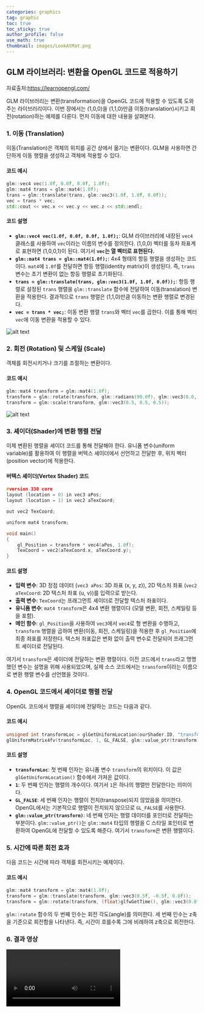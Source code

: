 ```yaml
---
categories: graphics
tag: graphic
toc: true
toc_sticky: true
author_profile: false
use_math: true 
thumbnail: images/LookAtMat.png
---
```


## GLM 라이브러리: 변환을 OpenGL 코드로 적용하기

  
자료출처:https://learnopengl.com/


GLM 라이브러리는 변환(transformation)을 OpenGL 코드에 적용할 수 있도록 도와주는 라이브러리이다. 이번 장에서는 (1,0,0)을 (1,1,0)만큼 이동(translation)시키고 회전(rotation)하는 예제를 다룬다. 먼저 이동에 대한 내용을 살펴본다.

### 1. 이동 (Translation) 

이동(Translation)은 객체의 위치를 공간 상에서 옮기는 변환이다. GLM을 사용하면 간단하게 이동 행렬을 생성하고 객체에 적용할 수 있다.

#### 코드 예시 

```cpp
glm::vec4 vec(1.0f, 0.0f, 0.0f, 1.0f);
glm::mat4 trans = glm::mat4(1.0f);
trans = glm::translate(trans, glm::vec3(1.0f, 1.0f, 0.0f));
vec = trans * vec;
std::cout << vec.x << vec.y << vec.z << std::endl;
```

#### 코드 설명 

*   **`glm::vec4 vec(1.0f, 0.0f, 0.0f, 1.0f);`**: GLM 라이브러리에 내장된 `vec4` 클래스를 사용하여 `vec`이라는 이름의 변수를 정의한다. (1,0,0) 벡터를 동차 좌표계로 표현하면 (1,0,0,1)이 된다. 여기서 **`vec`는 열 벡터로 표현된다.**
*   **`glm::mat4 trans = glm::mat4(1.0f);`**: 4x4 형태의 항등 행렬을 생성하는 코드이다. `mat4`에 `1.0f`를 전달하면 항등 행렬(identity matrix)이 생성된다. 즉, `trans` 변수는 초기 변환이 없는 항등 행렬로 초기화된다.
*   **`trans = glm::translate(trans, glm::vec3(1.0f, 1.0f, 0.0f));`**: 항등 행렬로 설정된 `trans` 행렬을 `glm::translate` 함수에 전달하여 이동(translation) 변환을 적용한다. 결과적으로 `trans` 행렬은 (1,1,0)만큼 이동하는 변환 행렬로 변경된다.
*   **`vec = trans * vec;`**: 이동 변환 행렬 `trans`와 벡터 `vec`를 곱한다. 이를 통해 벡터 `vec`에 이동 변환을 적용할 수 있다.

![alt text](/images/GLM1.jpg)

### 2. 회전 (Rotation) 및 스케일 (Scale) 

객체를 회전시키거나 크기를 조절하는 변환이다.

#### 코드 예시 

```cpp
glm::mat4 transform = glm::mat4(1.0f);
transform = glm::rotate(transform, glm::radians(90.0f), glm::vec3(0.0, 0.0, 1.0));
transform = glm::scale(transform, glm::vec3(0.5, 0.5, 0.5));
```

![alt text](/images/GLM2.jpg)

### 3. 셰이더(Shader)에 변환 행렬 전달 

이제 변환된 행렬을 셰이더 코드를 통해 전달해야 한다. 유니폼 변수(uniform variable)를 활용하여 이 행렬을 버텍스 셰이더에서 선언하고 전달한 후, 위치 벡터(position vector)에 적용한다.

#### 버텍스 셰이더(Vertex Shader) 코드 

```cpp
#version 330 core
layout (location = 0) in vec3 aPos;
layout (location = 1) in vec2 aTexCoord;

out vec2 TexCoord;

uniform mat4 transform;

void main()
{
    gl_Position = transform * vec4(aPos, 1.0f);
    TexCoord = vec2(aTexCoord.x, aTexCoord.y);
}
```

#### 코드 설명 

*   **입력 변수**: 3D 정점 데이터 (`vec3 aPos`: 3D 좌표 (x, y, z)), 2D 텍스처 좌표 (`vec2 aTexCoord`: 2D 텍스처 좌표 (u, v))를 입력으로 받는다.
*   **출력 변수**: `TexCoord`는 프래그먼트 셰이더로 전달할 텍스처 좌표이다.
*   **유니폼 변수**: `mat4 transform`은 4x4 변환 행렬이다 (모델 변환, 회전, 스케일링 등을 포함).
*   **메인 함수**: `gl_Position`을 사용하여 `vec3`에서 `vec4`로 형 변환을 수행하고, `transform` 행렬을 곱하여 변환(이동, 회전, 스케일링)을 적용한 후 `gl_Position`에 최종 좌표를 저장한다. 텍스처 좌표값은 변화 없이 출력 변수로 전달되어 프래그먼트 셰이더로 전달된다.

여기서 `transform`은 셰이더에 전달하는 변환 행렬이다. 이전 코드에서 `trans`라고 명명했던 변수는 설명을 위해 사용되었으며, 실제 소스 코드에서는 `transform`이라는 이름으로 변환 행렬 변수를 선언했을 것이다.

### 4. OpenGL 코드에서 셰이더로 행렬 전달 

OpenGL 코드에서 행렬을 셰이더에 전달하는 코드는 다음과 같다.

#### 코드 예시

```cpp
unsigned int transformLoc = glGetUniformLocation(ourShader.ID, "transform");
glUniformMatrix4fv(transformLoc, 1, GL_FALSE, glm::value_ptr(transform));
```

#### 코드 설명 

*   **`transformLoc`**: 첫 번째 인자는 유니폼 변수 `transform`의 위치이다. 이 값은 `glGetUniformLocation()` 함수에서 가져온 값이다.
*   **`1`**: 두 번째 인자는 행렬의 개수이다. 여기서 `1`은 하나의 행렬만 전달한다는 의미이다.
*   **`GL_FALSE`**: 세 번째 인자는 행렬이 전치(transpose)되지 않았음을 의미한다. OpenGL에서는 기본적으로 행렬이 전치되지 않으므로 `GL_FALSE`를 사용한다.
*   **`glm::value_ptr(transform)`**: 네 번째 인자는 행렬 데이터를 포인터로 전달하는 부분이다. `glm::value_ptr()`는 `glm::mat4` 타입의 행렬을 C 스타일 포인터로 변환하여 OpenGL에 전달할 수 있도록 해준다. 여기서 `transform`은 변환 행렬이다.

### 5. 시간에 따른 회전 효과 

다음 코드는 시간에 따라 객체를 회전시키는 예제이다.

#### 코드 예시 

```cpp
glm::mat4 transform = glm::mat4(1.0f);
transform = glm::translate(transform, glm::vec3(0.5f, -0.5f, 0.0f));
transform = glm::rotate(transform, (float)glfwGetTime(), glm::vec3(0.0f, 0.0f, 1.0f));
```

`glm::rotate` 함수의 두 번째 인수는 회전 각도(angle)를 의미한다. 세 번째 인수는 z축을 기준으로 회전함을 나타낸다. 즉, 시간이 흐를수록 그에 비례하여 z축으로 회전한다.

### 6. 결과 영상 

<video controls src="/images/transformations.mp4" title="Title"></video>
